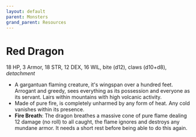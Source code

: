 ```yaml
---
layout: default
parent: Monsters
grand_parent: Resources
---
```


# Red Dragon

18 HP, 3 Armor, 18 STR, 12 DEX, 16 WIL, bite (d12), claws (d10+d8), _detachment_

- A gargantuan flaming creature, it's wingspan over a hundred feet. Arrogant and greedy, sees everything as its possession and everyone as its servant. Lairs within mountains with high volcanic activity.
- Made of pure fire, is completely unharmed by any form of heat. Any cold vanishes within its presence.
- **Fire Breath**: The dragon breathes a massive cone of pure flame dealing 12 damage (no roll) to all caught, the flame ignores and destroys any mundane armor. It needs a short rest before being able to do this again.
